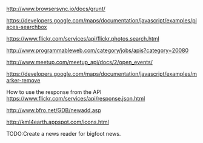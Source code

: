 http://www.browsersync.io/docs/grunt/

https://developers.google.com/maps/documentation/javascript/examples/places-searchbox

https://www.flickr.com/services/api/flickr.photos.search.html

http://www.programmableweb.com/category/jobs/apis?category=20080

http://www.meetup.com/meetup_api/docs/2/open_events/

https://developers.google.com/maps/documentation/javascript/examples/marker-remove

How to use the response from the API
https://www.flickr.com/services/api/response.json.html

http://www.bfro.net/GDB/newadd.asp

http://kml4earth.appspot.com/icons.html

TODO:Create a news reader for bigfoot news.